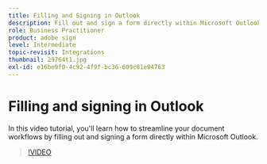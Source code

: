 ```yaml
---
title: Filling and Signing in Outlook
description: Fill out and sign a form directly within Microsoft Outlook
role: Business Practitioner
product: adobe sign
level: Intermediate
topic-revisit: Integrations
thumbnail: 29764t1.jpg
exl-id: e16be9f0-4c92-4f9f-bc36-609c81e94763
---
```

# Filling and signing in Outlook

In this video tutorial, you'll learn how to streamline your document workflows by filling out and signing a form directly within Microsoft Outlook.

>[!VIDEO](https://video.tv.adobe.com/v/29764t1?hidetitle=true)
